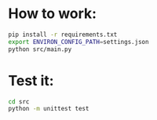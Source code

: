# How to work:

``` sh
pip install -r requirements.txt
export ENVIRON_CONFIG_PATH=settings.json
python src/main.py
```

# Test it:
```sh
cd src
python -m unittest test
```